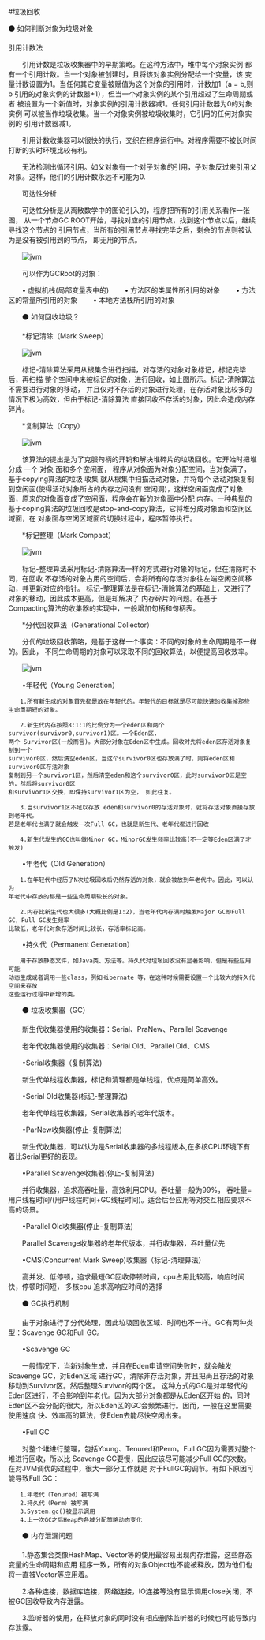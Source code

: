 #垃圾回收

⚫ 如何判断对象为垃圾对象

引用计数法
            
　　引用计数是垃圾收集器中的早期策略。在这种方法中，堆中每个对象实例
都有一个引用计数。当一个对象被创建时，且将该对象实例分配给一个变量，该
变量计数设置为1。当任何其它变量被赋值为这个对象的引用时，计数加1（a = b,则b
引用的对象实例的计数器+1），但当一个对象实例的某个引用超过了生命周期或者
被设置为一个新值时，对象实例的引用计数器减1。任何引用计数器为0的对象实例
可以被当作垃圾收集。当一个对象实例被垃圾收集时，它引用的任何对象实例的
引用计数器减1。
            
　　引用计数收集器可以很快的执行，交织在程序运行中。对程序需要不被长时间
打断的实时环境比较有利。

　　无法检测出循环引用。如父对象有一个对子对象的引用，子对象反过来引用父
对象。这样，他们的引用计数永远不可能为0.

　　可达性分析

　　可达性分析是从离散数学中的图论引入的，程序把所有的引用关系看作一张图，
从一个节点GC ROOT开始，寻找对应的引用节点，找到这个节点以后，继续寻找这个节点的
引用节点，当所有的引用节点寻找完毕之后，剩余的节点则被认为是没有被引用到的节点，
即无用的节点。

　　![jvm](../images/可达性算法.png)　

　　可以作为GCRoot的对象：

　　• 虚拟机栈(局部变量表中的)
　　• 方法区的类属性所引用的对象
　　• 方法区的常量所引用的对象
　　• 本地方法栈所引用的对象
            
　　⚫ 如何回收垃圾？

　　*标记清除（Mark Sweep）

　　![jvm](../images/标记清除.png)　

　　标记-清除算法采用从根集合进行扫描，对存活的对象对象标记，标记完毕后，再扫描
整个空间中未被标记的对象，进行回收，如上图所示。标记-清除算法不需要进行对象的移动，
并且仅对不存活的对象进行处理，在存活对象比较多的情况下极为高效，但由于标记-清除算法
直接回收不存活的对象，因此会造成内存碎片。

　　*复制算法（Copy）

　　![jvm](../images/复制算法.png)　

　　该算法的提出是为了克服句柄的开销和解决堆碎片的垃圾回收。它开始时把堆分成 一个
对象 面和多个空闲面， 程序从对象面为对象分配空间，当对象满了，基于copying算法的垃圾 收集
就从根集中扫描活动对象，并将每个 活动对象复制到空闲面(使得活动对象所占的内存之间没有
空闲洞)，这样空闲面变成了对象面，原来的对象面变成了空闲面，程序会在新的对象面中分配
内存。一种典型的基于coping算法的垃圾回收是stop-and-copy算法，它将堆分成对象面和空闲区域面，在
对象面与空闲区域面的切换过程中，程序暂停执行。

　　*标记整理（Mark Compact）

　　![jvm](../images/标记整理.png)

　　标记-整理算法采用标记-清除算法一样的方式进行对象的标记，但在清除时不同，在回收
不存活的对象占用的空间后，会将所有的存活对象往左端空闲空间移动，并更新对应的指针。
标记-整理算法是在标记-清除算法的基础上，又进行了对象的移动，因此成本更高，但是却解决了
内存碎片的问题。在基于Compacting算法的收集器的实现中，一般增加句柄和句柄表。　

　　*分代回收算法（Generational Collector）

　　分代的垃圾回收策略，是基于这样一个事实：不同的对象的生命周期是不一样的。因此，
不同生命周期的对象可以采取不同的回收算法，以便提高回收效率。

　　![jvm](../images/分代回收算法.png)

　　•年轻代（Young Generation）

    　　1.所有新生成的对象首先都是放在年轻代的。年轻代的目标就是尽可能快速的收集掉那些
    生命周期短的对象。
    
    　　2.新生代内存按照8:1:1的比例分为一个eden区和两个survivor(survivor0,survivor1)区。一个Eden区，
    两个 Survivor区(一般而言)。大部分对象在Eden区中生成。回收时先将eden区存活对象复制到一个
    survivor0区，然后清空eden区，当这个survivor0区也存放满了时，则将eden区和survivor0区存活对象
    复制到另一个survivor1区，然后清空eden和这个survivor0区，此时survivor0区是空的，然后将survivor0区
    和survivor1区交换，即保持survivor1区为空， 如此往复。
    
    　　3.当survivor1区不足以存放 eden和survivor0的存活对象时，就将存活对象直接存放到老年代。
    若是老年代也满了就会触发一次Full GC，也就是新生代、老年代都进行回收
    
    　　4.新生代发生的GC也叫做Minor GC，MinorGC发生频率比较高(不一定等Eden区满了才触发)

　　•年老代（Old Generation）

    　　1.在年轻代中经历了N次垃圾回收后仍然存活的对象，就会被放到年老代中。因此，可以认为
    年老代中存放的都是一些生命周期较长的对象。
    
    　　2.内存比新生代也大很多(大概比例是1:2)，当老年代内存满时触发Major GC即Full GC，Full GC发生频率
    比较低，老年代对象存活时间比较长，存活率标记高。

　　•持久代（Permanent Generation）

    　　用于存放静态文件，如Java类、方法等。持久代对垃圾回收没有显著影响，但是有些应用可能
    动态生成或者调用一些class，例如Hibernate 等，在这种时候需要设置一个比较大的持久代空间来存放
    这些运行过程中新增的类。


　　⚫ 垃圾收集器（GC）

　　新生代收集器使用的收集器：Serial、PraNew、Parallel Scavenge

　　老年代收集器使用的收集器：Serial Old、Parallel Old、CMS

　　•Serial收集器（复制算法)

　　新生代单线程收集器，标记和清理都是单线程，优点是简单高效。

　　•Serial Old收集器(标记-整理算法)

　　老年代单线程收集器，Serial收集器的老年代版本。

　　•ParNew收集器(停止-复制算法)　

　　新生代收集器，可以认为是Serial收集器的多线程版本,在多核CPU环境下有着比Serial更好的表现。

　　•Parallel Scavenge收集器(停止-复制算法)

　　并行收集器，追求高吞吐量，高效利用CPU。吞吐量一般为99%， 
吞吐量= 用户线程时间/(用户线程时间+GC线程时间)。适合后台应用等对交互相应要求不高的场景。

　　•Parallel Old收集器(停止-复制算法)

　　Parallel Scavenge收集器的老年代版本，并行收集器，吞吐量优先

　　•CMS(Concurrent Mark Sweep)收集器（标记-清理算法）

　　高并发、低停顿，追求最短GC回收停顿时间，cpu占用比较高，响应时间快，停顿时间短，
多核cpu 追求高响应时间的选择


　　⚫ GC执行机制

　　由于对象进行了分代处理，因此垃圾回收区域、时间也不一样。GC有两种类型：Scavenge GC和Full GC。

　　•Scavenge GC

　　一般情况下，当新对象生成，并且在Eden申请空间失败时，就会触发Scavenge GC，对Eden区域
进行GC，清除非存活对象，并且把尚且存活的对象移动到Survivor区。然后整理Survivor的两个区。
这种方式的GC是对年轻代的Eden区进行，不会影响到年老代。因为大部分对象都是从Eden区开始
的，同时Eden区不会分配的很大，所以Eden区的GC会频繁进行。因而，一般在这里需要使用速度
快、效率高的算法，使Eden去能尽快空闲出来。

　　•Full GC

　　对整个堆进行整理，包括Young、Tenured和Perm。Full GC因为需要对整个堆进行回收，所以比
Scavenge GC要慢，因此应该尽可能减少Full GC的次数。在对JVM调优的过程中，很大一部分工作就是
对于FullGC的调节。有如下原因可能导致Full GC：

    　　1.年老代（Tenured）被写满
    　　2.持久代（Perm）被写满 
    　　3.System.gc()被显示调用 
    　　4.上一次GC之后Heap的各域分配策略动态变化
    
    
　　⚫ 内存泄漏问题

　　1.静态集合类像HashMap、Vector等的使用最容易出现内存泄露，这些静态变量的生命周期和应用
程序一致，所有的对象Object也不能被释放，因为他们也将一直被Vector等应用着。

　　2.各种连接，数据库连接，网络连接，IO连接等没有显示调用close关闭，不被GC回收导致内存泄露。

　　3.监听器的使用，在释放对象的同时没有相应删除监听器的时候也可能导致内存泄露。